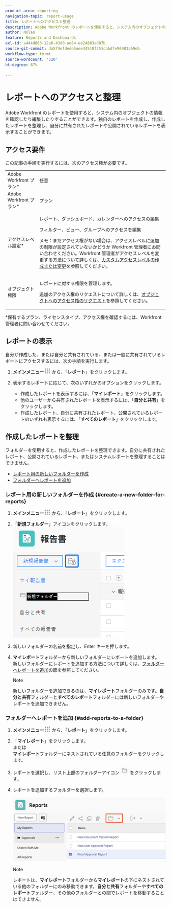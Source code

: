 ```yaml
---
product-area: reporting
navigation-topic: report-usage
title: レポートへのアクセスと整理
description: Adobe Workfront のレポートを使用すると、システム内のオブジェクトの情報を確認したり編集したりすることができます。独自のレポートを作成し、作成したレポートを整理し、自分に共有されたレポートや公開されているレポートを表示することができます。
author: Nolan
feature: Reports and Dashboards
exl-id: a444d863-12a8-43d0-ae84-ee24863ad87b
source-git-commit: da574efdede5aee34518f251cabdfe96983a69eb
workflow-type: tm+mt
source-wordcount: '520'
ht-degree: 87%

---
```


# レポートへのアクセスと整理

Adobe Workfront のレポートを使用すると、システム内のオブジェクトの情報を確認したり編集したりすることができます。独自のレポートを作成し、作成したレポートを整理し、自分に共有されたレポートや公開されているレポートを表示することができます。

## アクセス要件

この記事の手順を実行するには、次のアクセス権が必要です。

<table style="table-layout:auto"> 
 <col> 
 <col> 
 <tbody> 
  <tr> 
   <td role="rowheader">Adobe Workfront プラン*</td> 
   <td> <p>任意</p> </td> 
  </tr> 
  <tr> 
   <td role="rowheader">Adobe Workfront プラン*</td> 
   <td> <p>プラン </p> </td> 
  </tr> 
  <tr> 
   <td role="rowheader">アクセスレベル設定*</td> 
   <td> <p>レポート、ダッシュボード、カレンダーへのアクセスの編集</p> <p>フィルター、ビュー、グループへのアクセスを編集</p> <p>メモ：まだアクセス権がない場合は、アクセスレベルに追加の制限が設定されていないかどうか Workfront 管理者にお問い合わせください。Workfront 管理者がアクセスレベルを変更する方法について詳しくは、<a href="../../../administration-and-setup/add-users/configure-and-grant-access/create-modify-access-levels.md" class="MCXref xref">カスタムアクセスレベルの作成または変更</a>を参照してください。</p> </td> 
  </tr> 
  <tr> 
   <td role="rowheader">オブジェクト権限</td> 
   <td> <p>レポートに対する権限を管理します。</p> <p>追加のアクセス権のリクエストについて詳しくは、<a href="../../../workfront-basics/grant-and-request-access-to-objects/request-access.md" class="MCXref xref">オブジェクトへのアクセス権のリクエスト</a>を参照してください。</p> </td> 
  </tr> 
 </tbody> 
</table>

&#42;保有するプラン、ライセンスタイプ、アクセス権を確認するには、Workfront 管理者に問い合わせてください。

## レポートの表示

自分が作成した、または自分と共有されている、または一般に共有されているレポートにアクセスするには、次の手順を実行します。

1. **メインメニュー**![ メインメニューアイコン ](assets/main-menu-icon.png) から、「**レポート**」をクリックします。

1. 表示するレポートに応じて、次のいずれかのオプションをクリックします。

   * 作成したレポートを表示するには、「**マイレポート**」をクリックします。
   * 他のユーザーから共有されたレポートを表示するには、「**自分と共有**」をクリックします。
   * 作成したレポート、自分に共有されたレポート、公開されているレポートのいずれも表示するには、「**すべてのレポート**」をクリックします。

## 作成したレポートを整理

フォルダーを使用すると、作成したレポートを整理できます。自分に共有されたレポート、公開されているレポート、またはシステムレポートを整理することはできません。

* [レポート用の新しいフォルダーを作成](#create-a-new-folder-for-reports)
* [フォルダーへレポートを追加](#add-reports-to-a-folder)

### レポート用の新しいフォルダーを作成 {#create-a-new-folder-for-reports}

1. **メインメニュー**![ メインメニューアイコン ](assets/main-menu-icon.png) から、「**レポート**」をクリックします。

1. 「**新規フォルダー**」アイコンをクリックします。\
   ![ 新規フォルダーアイコン ](assets/nwe-new-folder-350x346.png)

1. 新しいフォルダーの名前を指定し、Enter キーを押します。
1. **マイレポート**&#x200B;フォルダーから新しいフォルダーにレポートを追加します。\
   新しいフォルダーにレポートを追加する方法について詳しくは、[フォルダーへレポートを追加](#add-reports-to-a-folder)の節を参照してください。

   >[!NOTE]
   >
   >新しいフォルダーを追加できるのは、**マイレポート**&#x200B;フォルダーのみです。**自分と共有**&#x200B;フォルダーと&#x200B;**すべてのレポート**&#x200B;フォルダーには新しいフォルダーやレポートを追加できません。

### フォルダーへレポートを追加 {#add-reports-to-a-folder}

1. **メインメニュー**![ メインメニューアイコン ](assets/main-menu-icon.png) から、「**レポート**」をクリックします。

1. 「**マイレポート**」をクリックします。\
   または\
   **マイレポート**&#x200B;フォルダーにネストされている任意のフォルダーをクリックします。

1. レポートを選択し、リスト上部のフォルダーアイコン ![ フォルダーアイコン ](assets/folder-icon.png) をクリックします。

1. レポートを追加するフォルダーを選択します。

   ![ レポートの移動先のフォルダーを選択 ](assets/choose-folder.png)

   >[!NOTE]
   >
   >レポートは、**マイレポート**&#x200B;フォルダーから&#x200B;**マイレポート**&#x200B;の下にネストされている他のフォルダーにのみ移動できます。**自分と共有**&#x200B;フォルダーや&#x200B;**すべてのレポート**&#x200B;フォルダー、その他のフォルダーとの間でレポートを移動することはできません。



